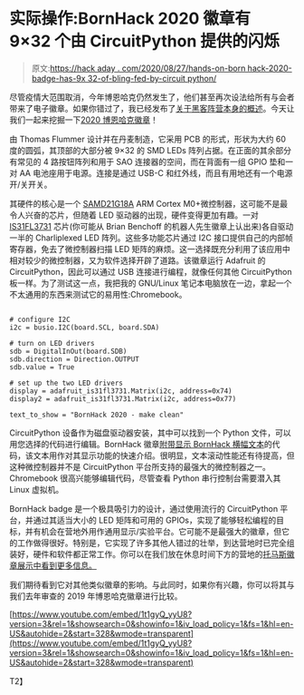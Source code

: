# 实际操作:BornHack 2020 徽章有 9×32 个由 CircuitPython 提供的闪烁

> 原文:[https://hack aday . com/2020/08/27/hands-on-born hack-2020-badge-has-9x 32-of-bling-fed-by-circuit python/](https://hackaday.com/2020/08/27/hands-on-bornhack-2020-badge-has-9x32-of-bling-fed-by-circuitpython/)

尽管疫情大范围取消，今年博恩哈克仍然发生了，他们甚至再次设法给所有与会者带来了电子徽章。如果你错过了，我已经发布了[关于黑客阵营本身的概述](https://hackaday.com/2020/08/24/running-a-successful-hacker-camp-in-a-pandemic-bornhack-2020/)。今天让我们一起来挖掘一下[2020 博恩哈克徽章](https://github.com/bornhack/badge2020)！

由 Thomas Flummer 设计并在丹麦制造，它采用 PCB 的形式，形状为大约 60 度的圆弧，其顶部的大部分被 9×32 的 SMD LEDs 阵列占据。在正面的其余部分有常见的 4 路按钮阵列和用于 SAO 连接器的空间，而在背面有一组 GPIO 垫和一对 AA 电池座用于电源。连接是通过 USB-C 和红外线，而且有用地还有一个电源开/关开关。

其硬件的核心是一个 [SAMD21G18A](https://www.microchip.com/wwwproducts/en/ATsamd21g18) ARM Cortex M0+微控制器，这可能不是最令人兴奋的芯片，但随着 LED 驱动器的出现，硬件变得更加有趣。一对 [IS31FL3731](http://www.issi.com/WW/pdf/31FL3731.pdf) 芯片(你可能从 Brian Benchoff 的机器人先生徽章上认出来)各自驱动一半的 Charliplexed LED 阵列。这些多功能芯片通过 I2C 接口提供自己的内部帧寄存器，免去了微控制器扫描 LED 矩阵的麻烦。这一选择既充分利用了该应用中相对较少的微控制器，又为软件选择开辟了道路。该徽章运行 Adafruit 的 CircuitPython，因此可以通过 USB 连接进行编程，就像任何其他 CircuitPython 板一样。为了测试这一点，我把我的 GNU/Linux 笔记本电脑放在一边，拿起一个不太通用的东西来测试它的易用性:Chromebook。

```

# configure I2C
i2c = busio.I2C(board.SCL, board.SDA)

# turn on LED drivers
sdb = DigitalInOut(board.SDB)
sdb.direction = Direction.OUTPUT
sdb.value = True

# set up the two LED drivers
display = adafruit_is31fl3731.Matrix(i2c, address=0x74)
display2 = adafruit_is31fl3731.Matrix(i2c, address=0x77)

text_to_show = "BornHack 2020 - make clean"

```

CircuitPython 设备作为磁盘驱动器安装，其中可以找到一个 Python 文件，可以用您选择的代码进行编辑。BornHack 徽章[附带显示 BornHack 横幅文本](https://github.com/bornhack/badge2020/blob/hardware/examples/startHere/code.py)的代码，该文本用作对其显示功能的快速介绍。很明显，文本滚动性能还有待提高，但这种微控制器并不是 CircuitPython 平台所支持的最强大的微控制器之一。Chromebook 很高兴能够编辑代码，尽管查看 Python 串行控制台需要潜入其 Linux 虚拟机。

BornHack badge 是一个极具吸引力的设计，通过使用流行的 CircuitPython 平台，并通过其适当大小的 LED 矩阵和可用的 GPIOs，实现了能够轻松编程的目标，并有机会在营地外用作通用显示/实验平台。它可能不是最强大的徽章，但它的工作做得很好。特别是，它实现了许多其他人错过的壮举，到达营地时已完全组装好，硬件和软件都正常工作。你可以在我们放在休息时间下方的营地的[托马斯徽章展示中看到更多信息。](https://www.youtube.com/watch?v=1t1gyQ_yyU8&t=328)

我们期待看到它对其他类似徽章的影响。与此同时，如果你有兴趣，你可以将其与我们去年审查的 2019 年博恩哈克徽章进行比较。

 [https://www.youtube.com/embed/1t1gyQ_yyU8?version=3&rel=1&showsearch=0&showinfo=1&iv_load_policy=1&fs=1&hl=en-US&autohide=2&start=328&wmode=transparent](https://www.youtube.com/embed/1t1gyQ_yyU8?version=3&rel=1&showsearch=0&showinfo=1&iv_load_policy=1&fs=1&hl=en-US&autohide=2&start=328&wmode=transparent)

T2】
